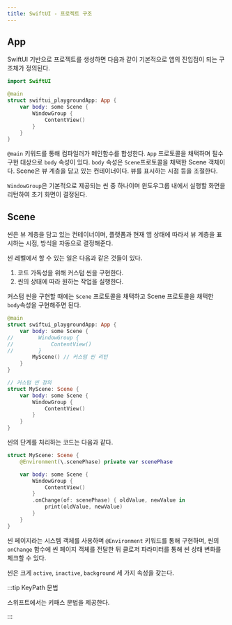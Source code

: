 ```yaml
---
title: SwiftUI - 프로젝트 구조
---
```


## App

SwiftUI 기반으로 프로젝트를 생성하면 다음과 같이 기본적으로 앱의 진입점이 되는 구조체가 정의된다.

```swift
import SwiftUI

@main
struct swiftui_playgroundApp: App {
    var body: some Scene {
        WindowGroup {
            ContentView()
        }
    }
}
```

`@main` 키워드를 통해 컴파일러가 메인함수를 합성한다. `App` 프로토콜을 채택하며 필수 구현 대상으로 `body` 속성이 있다. `body` 속성은 `Scene`프로토콜을 채택한 Scene 객체이다. Scene은 뷰 계층을 담고 있는 컨테이너이다. 뷰를 표시하는 시점 등을 조절한다.

`WindowGroup`은 기본적으로 제공되는 씬 중 하나이며 윈도우그룹 내에서 실행할 화면을 리턴하여 초기 화면이 결정된다.

## Scene

씬은 뷰 계층을 담고 있는 컨테이너이며, 플랫폼과 현재 앱 상태에 따라서 뷰 계층을 표시하는 시점, 방식을 자동으로 결정해준다.

씬 레벨에서 할 수 있는 일은 다음과 같은 것들이 있다.

1. 코드 가독성을 위해 커스텀 씬을 구현한다.
2. 씬의 상태에 따라 원하는 작업을 실행한다.

커스텀 씬을 구현할 때에는 `Scene` 프로토콜을 채택하고 Scene 프로토콜을 채택한 `body`속성을 구현해주면 된다.

```swift
@main
struct swiftui_playgroundApp: App {
    var body: some Scene {
//        WindowGroup {
//            ContentView()
//        }
        MyScene() // 커스텀 씬 리턴
    }
}

// 커스텀 씬 정의
struct MyScene: Scene {
    var body: some Scene {
        WindowGroup {
            ContentView()
        }
    }
}
```

씬의 단계를 처리하는 코드는 다음과 같다.

```swift
struct MyScene: Scene {
    @Environment(\.scenePhase) private var scenePhase

    var body: some Scene {
        WindowGroup {
            ContentView()
        }
        .onChange(of: scenePhase) { oldValue, newValue in
            print(oldValue, newValue)
        }
    }
}
```

씬 페이지라는 시스템 객체를 사용하며 `@Environment` 키워드를 통해 구현하며, 씬의 `onChange` 함수에 씬 페이지 객체를 전달한 뒤 클로저 파라미터를 통해 씬 상태 변화를 체크할 수 있다.

씬은 크게 `active`, `inactive`, `background` 세 가지 속성을 갖는다.

:::tip KeyPath 문법

스위프트에서는 키패스 문법을 제공한다.

:::
